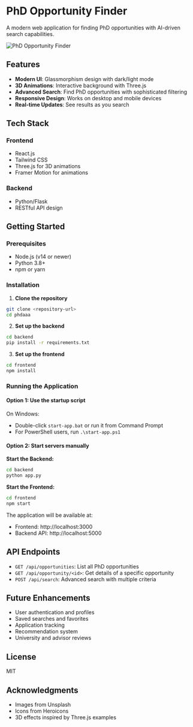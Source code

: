 # PhD Opportunity Finder

A modern web application for finding PhD opportunities with AI-driven search capabilities.

![PhD Opportunity Finder](https://via.placeholder.com/1200x630/6366f1/FFFFFF?text=PhD+Opportunity+Finder)

## Features

- **Modern UI**: Glassmorphism design with dark/light mode
- **3D Animations**: Interactive background with Three.js
- **Advanced Search**: Find PhD opportunities with sophisticated filtering
- **Responsive Design**: Works on desktop and mobile devices
- **Real-time Updates**: See results as you search

## Tech Stack

### Frontend
- React.js
- Tailwind CSS
- Three.js for 3D animations
- Framer Motion for animations

### Backend
- Python/Flask
- RESTful API design

## Getting Started

### Prerequisites

- Node.js (v14 or newer)
- Python 3.8+
- npm or yarn

### Installation

1. **Clone the repository**

```bash
git clone <repository-url>
cd phdaaa
```

2. **Set up the backend**

```bash
cd backend
pip install -r requirements.txt
```

3. **Set up the frontend**

```bash
cd frontend
npm install
```

### Running the Application

#### Option 1: Use the startup script

On Windows:
- Double-click `start-app.bat` or run it from Command Prompt
- For PowerShell users, run `.\start-app.ps1`

#### Option 2: Start servers manually

**Start the Backend:**
```bash
cd backend
python app.py
```

**Start the Frontend:**
```bash
cd frontend
npm start
```

The application will be available at:
- Frontend: http://localhost:3000
- Backend API: http://localhost:5000

## API Endpoints

- `GET /api/opportunities`: List all PhD opportunities
- `GET /api/opportunity/<id>`: Get details of a specific opportunity
- `POST /api/search`: Advanced search with multiple criteria

## Future Enhancements

- User authentication and profiles
- Saved searches and favorites
- Application tracking
- Recommendation system
- University and advisor reviews

## License

MIT

## Acknowledgments

- Images from Unsplash
- Icons from Heroicons
- 3D effects inspired by Three.js examples

